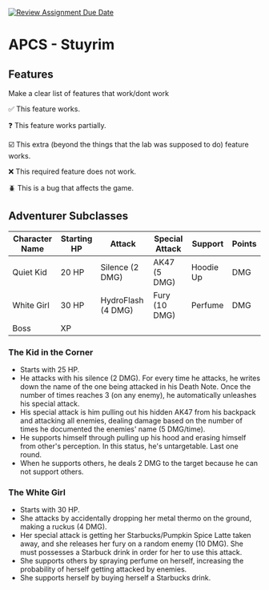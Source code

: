 [![Review Assignment Due Date](https://classroom.github.com/assets/deadline-readme-button-22041afd0340ce965d47ae6ef1cefeee28c7c493a6346c4f15d667ab976d596c.svg)](https://classroom.github.com/a/KprAwj1n)
# APCS - Stuyrim

## Features

Make a clear list of features that work/dont work

:white_check_mark: This feature works.

:question: This feature works partially.

:ballot_box_with_check: This extra (beyond the things that the lab was supposed to do) feature works.

:x: This required feature does not work.

:beetle: This is a bug that affects the game.


## Adventurer Subclasses
| Character Name | Starting HP | Attack            | Special Attack  | Support   | Points |
| -------------- | ----------- | ----------------- | --------------- | --------- | ------ |
| Quiet Kid      | 20 HP       | Silence (2 DMG)   | AK47 (5 DMG)    | Hoodie Up | DMG    |
| White Girl     | 30 HP       | HydroFlash (4 DMG) | Fury (10 DMG)   | Perfume   | DMG    |
| Boss           | XP          |                   |                 |           |        |


### The Kid in the Corner
+ Starts with 25 HP.
+ He attacks with his silence (2 DMG). For every time he attacks, he writes down the name of the one being attacked in his Death Note. Once the number of times reaches 3 (on any enemy), he automatically unleashes his special attack.
+ His special attack is him pulling out his hidden AK47 from his backpack and attacking all enemies, dealing damage based on the number of times he documented the enemies' name (5 DMG/time).
+ He supports himself through pulling up his hood and erasing himself from other's perception. In this status, he's untargetable. Last one round.
+ When he supports others, he deals 2 DMG to the target because he can not support others.

### The White Girl
- Starts with 30 HP.
- She attacks by accidentally dropping her metal thermo on the ground, making a ruckus (4 DMG).
- Her special attack is getting her Starbucks/Pumpkin Spice Latte taken away, and she releases her fury on a random enemy (10 DMG). She must possesses a Starbuck drink in order for her to use this attack.
- She supports others by spraying perfume on herself, increasing the probability of herself getting attacked by enemies.
- She supports herself by buying herself a Starbucks drink.
